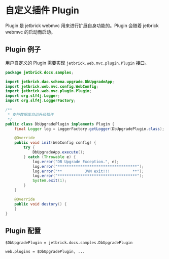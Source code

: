 自定义插件 Plugin
============================

Plugin 是 jetbrick webmvc 用来进行扩展自身功能的。Plugin 会随着 jetbrick webmvc 的启动而启动。

Plugin 例子
---------------------

用户自定义的 Plugin 需要实现 `jetbrick.web.mvc.plugin.Plugin` 接口。

```java
package jetbrick.docs.samples;

import jetbrick.dao.schema.upgrade.DbUpgradeApp;
import jetbrick.web.mvc.config.WebConfig;
import jetbrick.web.mvc.plugin.Plugin;
import org.slf4j.Logger;
import org.slf4j.LoggerFactory;

/**
 * 支持数据库自动升级插件
 */
public class DbUpgradePlugin implements Plugin {
    final Logger log = LoggerFactory.getLogger(DbUpgradePlugin.class);

    @Override
    public void init(WebConfig config) {
        try {
            DbUpgradeApp.execute();
        } catch (Throwable e) {
            log.error("DB Upgrade Exception.", e);
            log.error("***********************************");
            log.error("**          JVM exit!!!          **");
            log.error("***********************************");
            System.exit(1);
        }
    }

    @Override
    public void destory() {
    }
}
```

Plugin 配置 
---------------------

```
$DbUpgradePlugin = jetbrick.docs.samples.DbUpgradePlugin

web.plugins = $DbUpgradePlugin, ...
```



